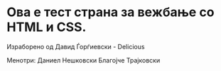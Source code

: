 # Ова е тест страна за вежбање со HTML и CSS.
Израборено од Давид Ѓорѓиевски - Delicious

Менотри: Даниел Нешковски
         Благојче Трајковски
